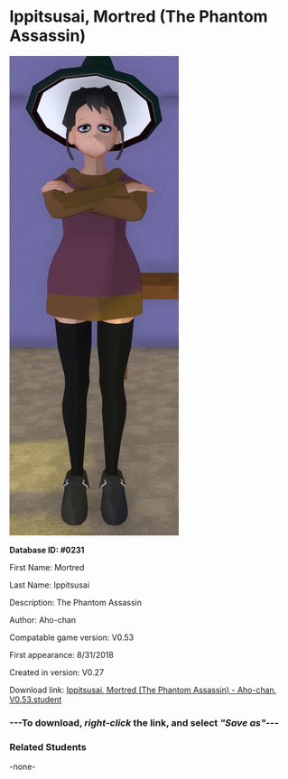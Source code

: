 # Ippitsusai, Mortred (The Phantom Assassin)

<img src="../../Files/Images/Ippitsusai, Mortred (The Phantom Assassin).png" title="Ippitsusai, Mortred (The Phantom Assassin) - Aho-chan, V0.53">

**Database ID: #0231**

First Name: Mortred

Last Name: Ippitsusai

Description: The Phantom Assassin

Author: Aho-chan

Compatable game version: V0.53

First appearance: 8/31/2018

Created in version: V0.27

Download link: <a href="https://raw.githubusercontent.com/Arbiter1223/Daigaku-Gurashi-Custom-Students/master/Files/Student%20Files/Ippitsusai%2C%20Mortred%20(The%20Phantom%20Assassin)%20-%20Aho-chan%2C%20V0.53.student">Ippitsusai, Mortred (The Phantom Assassin) - Aho-chan, V0.53.student</a>

### ---**To download, _right-click_ the link, and select _"Save as"_**---

### Related Students

-none-
